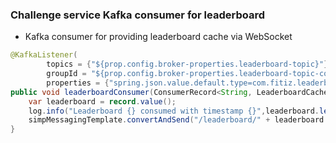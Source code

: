 ### Challenge service Kafka consumer for leaderboard

- Kafka consumer for providing leaderboard cache via WebSocket

```java
@KafkaListener(
        topics = {"${prop.config.broker-properties.leaderboard-topic}"},
        groupId = "${prop.config.broker-properties.leaderboard-topic-consumer-group-id}",
        properties = {"spring.json.value.default.type=com.fitiz.leaderboardwebsocketservice.model.LeaderboardCache"})
public void leaderboardConsumer(ConsumerRecord<String, LeaderboardCache> record){
    var leaderboard = record.value();
    log.info("Leaderboard {} consumed with timestamp {}",leaderboard.leaderboardKey(), leaderboard.lastUpdatedTimeMs());
    simpMessagingTemplate.convertAndSend("/leaderboard/" + leaderboard.leaderboardKey(), leaderboard);
}
```
